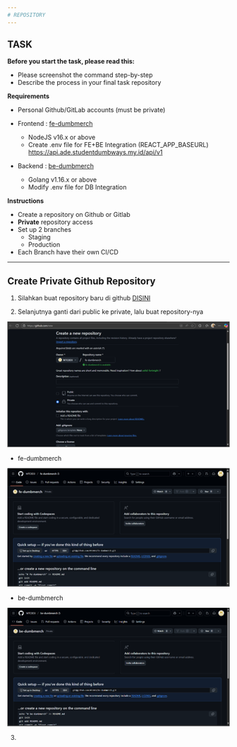 ```yaml
---
# REPOSITORY
---
```


## TASK

**Before you start the task, please read this:**
- Please screenshot the command step-by-step
- Describe the process in your final task repository

**Requirements**
- Personal Github/GitLab accounts (must be private)
- Frontend : [fe-dumbmerch](https://github.com/demo-dumbways/fe-dumbmerch)
  - NodeJS v16.x or above
  - Create .env file for FE+BE Integration (REACT_APP_BASEURL) https://api.ade.studentdumbways.my.id/api/v1


- Backend : [be-dumbmerch](https://github.com/demo-dumbways/be-dumbmerch)
  - Golang v1.16.x or above
  - Modify .env file for DB Integration

**Instructions**
- Create a repository on Github or Gitlab
- **Private** repository access
- Set up 2 branches
   - Staging
   - Production
- Each Branch have their own CI/CD

---

## Create Private Github Repository

1. Silahkan buat repository baru di github [DISINI](https://github.com/new)

2. Selanjutnya ganti dari public ke private, lalu buat repository-nya

![alt text](image.png)

- fe-dumbmerch

![alt text](image-1.png)

- be-dumbmerch

![alt text](image-2.png)

3.
